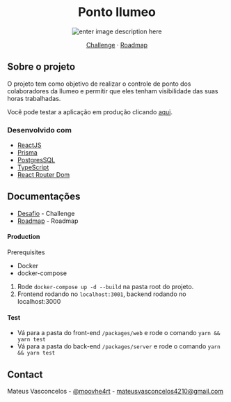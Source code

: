<div align="center">
  <h1 align="center">Ponto Ilumeo</h1>

![enter image description here](https://i.imgur.com/ZPNmAUZ.png)

  <p align="center">
    <a href="/DOCUMENTATION/CHALLENGE.md">Challenge</a>
    ·
    <a href="/DOCUMENTATION/ROADMAP.md">Roadmap</a>
  </p>
</div>

## Sobre o projeto

O projeto tem como objetivo de realizar o controle de ponto dos colaboradores da Ilumeo e permitir que eles tenham visibilidade das suas horas trabalhadas.

Você pode testar a aplicação em produção clicando [aqui](http://pontoilumeo.sytes.net/).

### Desenvolvido com

- [ReactJS](https://react.dev/)
- [Prisma](https://www.prisma.io/)
- [PostgresSQL](https://www.postgresql.org/)
- [TypeScript](https://www.typescriptlang.org/)
- [React Router Dom](https://reactrouter.com/en/main)

## Documentações

- [Desafio](./DOCUMENTATION/CHALLENGE.md) - Challenge
- [Roadmap](./DOCUMENTATION/ROADMAP.md) - Roadmap

#### Production

Prerequisites

- Docker
- docker-compose

1. Rode `docker-compose up -d --build` na pasta root do projeto.
2. Frontend rodando no `localhost:3001`, backend rodando no localhost:3000

#### Test

- Vá para a pasta do front-end `/packages/web` e rode o comando `yarn && yarn test`
- Vá para a pasta do back-end `/packages/server` e rode o comando `yarn && yarn test`

## Contact

Mateus Vasconcelos - [@moovhe4rt](https://twitter.com/moovhe4rt) - mateusvasconcelos4210@gmail.com
